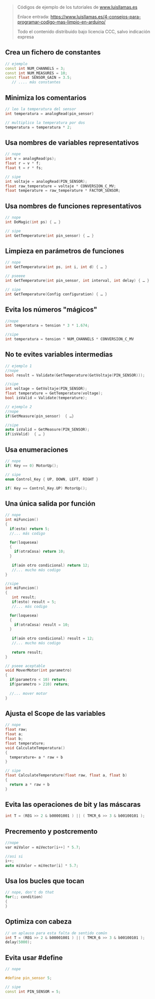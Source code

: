 > Códigos de ejemplo de los tutoriales de www.luisllamas.es
>
> Enlace entrada: https://www.luisllamas.es/4-consejos-para-programar-codigo-mas-limpio-en-arduino/
>
> Todo el contenido distribuido bajo licencia CCC, salvo indicación expresa

## Crea un fichero de constantes
```cpp
// ejemplo
const int NUM_CHANNELS = 3;
const int NUM_MEASURES = 10;
const float SENSOR_GAIN = 3.5;
   // .... más constantes
```


## Minimiza los comentarios
```cpp
// leo la temperatura del sensor
int temperatura = analogRead(pin_sensor)

// multiplico la temperatura por dos
temperatura = temperatura * 2;
```


## Usa nombres de variables representativos
```cpp
// nope
int v = analogRead(ps);
float r = v * f;
float t = r * fs;

// sipe
int voltaje = analogRead(PIN_SENSOR);
float raw_temperature = voltaje * CONVERSION_C_MV;
float temperature = raw_temperature * FACTOR_SENSOR;
```


## Usa nombres de funciones representativos
```cpp
// nope
int DoMagic(int ps) { … }

// sipe
int GetTemperature(int pin_sensor) { … }
```


## Limpieza en parámetros de funciones
```cpp
// nope
int GetTemperatura(int ps, int i, int d) { … }

// pseeee
int GetTemperature(int pin_sensor, int interval, int delay) { … }

// sipe
int GetTemperature(Config configuration) { … }
```


## Evita los números "mágicos"
```cpp
//nope
int temperatura = tension * 3 * 1.674;

//sipe
int temperatura = tension * NUM_CHANNELS * CONVERSION_C_MV
```


## No te evites variables intermedias
```cpp
// ejemplo 1
//nope
bool result = Validate(GetTemperature(GetVoltaje(PIN_SENSOR)));

//sipe
int voltage = GetVoltaje(PIN_SENSOR);
float temperature = GetTemperature(voltage);
bool isValid = Validate(temperature);

// ejemplo 2
//nope
if(GetMeasure(pin_sensor)  { …} 

//sipe
auto isValid = GetMeasure(PIN_SENSOR);
if(isValid)  { … }
```


## Usa enumeraciones
```cpp
// nope
if( Key == 0) MotorUp();

// sipe
enum Control_Key { UP, DOWN, LEFT, RIGHT }

if( Key == Control_Key.UP) MotorUp();
```


## Una única salida por función
```cpp
// nope
int miFuncion()
{ 
  if(esto) return 5;
  //... más codigo

  for(loquesea)
  {
    if(otraCosa) return 10;
  }
  
   if(aún otro condicional) return 12;
   //... mucho más codigo
}

//sipe
int miFuncion()
{ 
   int result;
   if(esto) result = 5;
   //... más codigo

  for(loquesea)
  {
    if(otraCosa) result = 10;
  }
  
   if(aún otro condicional) result = 12;
   //... mucho más codigo
   
   return result;
}
```

```cpp
// pseee aceptable
void MoverMotor(int parametro)
{
  if(parametro < 10) return;
  if(parametro > 210) return;
  
  //... mover motor
}
```


## Ajusta el Scope de las variables
```cpp
// nope
float raw;
float a;
float b;
float temperature;
void CalculateTemperatura()
{
  temperature= a * raw + b
}

// sipe
float CalculateTemperature(float raw, float a, float b)
{
  return a * raw + b
}
```


## Evita las operaciones de bit y las máscaras
```cpp
int T = (REG >> 2 & b00001001 ) || ( TMCR_6 >> 3 & b00100101 );
```


## Precremento y postcremento
```cpp
//nope
var miValor = miVector[i++] * 5.7;

//asi si
i++;
auto miValor = miVector[i] * 5.7;
```


## Usa los bucles que tocan
```cpp
// nope, don't do that
for(;; condition)
{
}
```


## Optimiza con cabeza
```cpp
// un aplauso para esta falta de sentido común
int T = (REG >> 2 & b00001001 ) || ( TMCR_6 >> 3 & b00100101 );
delay(5000);
```


## Evita usar #define
```cpp
// nope

#define pin_sensor 5;

// sipe
const int PIN_SENSOR = 5;
```


